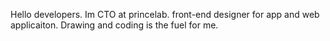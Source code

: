 Hello developers.
Im CTO at princelab.
front-end designer for app and web applicaiton.
Drawing and coding is the fuel for me.
